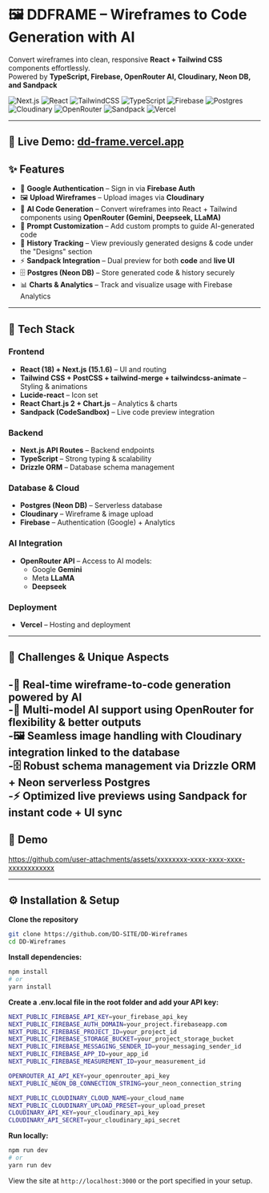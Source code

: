 # 🖼️ DDFRAME – Wireframes to Code Generation with AI  

Convert wireframes into clean, responsive **React + Tailwind CSS** components effortlessly.  
Powered by **TypeScript, Firebase, OpenRouter AI, Cloudinary, Neon DB, and Sandpack**   

![Next.js](https://img.shields.io/badge/Next.js-15.1.6-black?logo=nextdotjs)
![React](https://img.shields.io/badge/React-18-blue?logo=react)
![TailwindCSS](https://img.shields.io/badge/TailwindCSS-3.4-38B2AC?logo=tailwind-css&logoColor=white)
![TypeScript](https://img.shields.io/badge/TypeScript-5-blue?logo=typescript&logoColor=white)
![Firebase](https://img.shields.io/badge/Firebase-Auth%20%26%20Analytics-FFCA28?logo=firebase&logoColor=black)
![Postgres](https://img.shields.io/badge/Postgres-Neon_DB-4169E1?logo=postgresql&logoColor=white)
![Cloudinary](https://img.shields.io/badge/Cloudinary-Image%20Upload-3448C5?logo=cloudinary&logoColor=white)
![OpenRouter](https://img.shields.io/badge/OpenRouter-AI%20Models-8A2BE2?logo=openai&logoColor=white)
![Sandpack](https://img.shields.io/badge/Sandpack-Live%20Preview-2D8CFF?logo=codesandbox&logoColor=white)
![Vercel](https://img.shields.io/badge/Deployed-Vercel-black?logo=vercel)

---
🔗 **Live Demo:** [dd-frame.vercel.app](https://dd-frame.vercel.app)  
---

## ✨ Features  

- 🔑 **Google Authentication** – Sign in via **Firebase Auth**  
- 🖼️ **Upload Wireframes** – Upload images via **Cloudinary**  
- 🤖 **AI Code Generation** – Convert wireframes into React + Tailwind components using **OpenRouter (Gemini, Deepseek, LLaMA)**  
- 📝 **Prompt Customization** – Add custom prompts to guide AI-generated code  
- 📂 **History Tracking** – View previously generated designs & code under the "Designs" section  
- ⚡ **Sandpack Integration** – Dual preview for both **code** and **live UI**  
- 🗄️ **Postgres (Neon DB)** – Store generated code & history securely  
- 📊 **Charts & Analytics** – Track and visualize usage with Firebase Analytics  

---


## 🚀 Tech Stack  

### Frontend  
- **React (18) + Next.js (15.1.6)** – UI and routing  
- **Tailwind CSS + PostCSS + tailwind-merge + tailwindcss-animate** – Styling & animations  
- **Lucide-react** – Icon set  
- **React Chart.js 2 + Chart.js** – Analytics & charts  
- **Sandpack (CodeSandbox)** – Live code preview integration  

### Backend  
- **Next.js API Routes** – Backend endpoints  
- **TypeScript** – Strong typing & scalability  
- **Drizzle ORM** – Database schema management  

### Database & Cloud  
- **Postgres (Neon DB)** – Serverless database  
- **Cloudinary** – Wireframe & image upload  
- **Firebase** – Authentication (Google) + Analytics  

### AI Integration  
- **OpenRouter API** – Access to AI models:  
  - Google **Gemini**  
  - Meta **LLaMA**  
  - **Deepseek**  

### Deployment  
- **Vercel** – Hosting and deployment

---
## 📌 Challenges & Unique Aspects  
-🔄 **Real-time wireframe-to-code generation** powered by AI  
-🧩 **Multi-model AI support** using OpenRouter for flexibility & better outputs  
-🖼️ **Seamless image handling** with Cloudinary integration linked to the database  
-🗄️ **Robust schema management** via Drizzle ORM + Neon serverless Postgres  
-⚡ **Optimized live previews** using Sandpack for instant code + UI sync  
---

## 🎥 Demo  

https://github.com/user-attachments/assets/xxxxxxxx-xxxx-xxxx-xxxx-xxxxxxxxxxxx  

---

## ⚙️ Installation & Setup  

**Clone the repository**
   ```bash
   git clone https://github.com/DD-SITE/DD-Wireframes
   cd DD-Wireframes
```

**Install dependencies:**
   ```bash
npm install
# or
yarn install
```

**Create a .env.local file in the root folder and add your API key:**
```bash
NEXT_PUBLIC_FIREBASE_API_KEY=your_firebase_api_key
NEXT_PUBLIC_FIREBASE_AUTH_DOMAIN=your_project.firebaseapp.com
NEXT_PUBLIC_FIREBASE_PROJECT_ID=your_project_id
NEXT_PUBLIC_FIREBASE_STORAGE_BUCKET=your_project_storage_bucket
NEXT_PUBLIC_FIREBASE_MESSAGING_SENDER_ID=your_messaging_sender_id
NEXT_PUBLIC_FIREBASE_APP_ID=your_app_id
NEXT_PUBLIC_FIREBASE_MEASUREMENT_ID=your_measurement_id

OPENROUTER_AI_API_KEY=your_openrouter_api_key
NEXT_PUBLIC_NEON_DB_CONNECTION_STRING=your_neon_connection_string

NEXT_PUBLIC_CLOUDINARY_CLOUD_NAME=your_cloud_name
NEXT_PUBLIC_CLOUDINARY_UPLOAD_PRESET=your_upload_preset
CLOUDINARY_API_KEY=your_cloudinary_api_key
CLOUDINARY_API_SECRET=your_cloudinary_api_secret


```

**Run locally:**
```bash
npm run dev
# or
yarn run dev
```
View the site at `http://localhost:3000` or the port specified in your setup.
